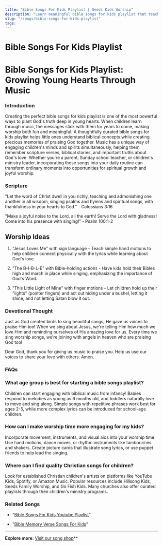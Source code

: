 ```yaml
---
title: "Bible Songs For Kids Playlist | Seeds Kids Worship"
description: "Learn meaningful bible songs for kids playlist that teach Scripture through music. Interactive worship resources for kids and families."
slug: "/songs/bible-songs-for-kids-playlist"
tags:
---
```


# Bible Songs For Kids Playlist

# Bible Songs for Kids Playlist: Growing Young Hearts Through Music

### Introduction
Creating the perfect bible songs for kids playlist is one of the most powerful ways to plant God's truth deep in young hearts. When children learn through music, the messages stick with them for years to come, making worship both fun and meaningful. A thoughtfully curated bible songs for kids playlist helps little ones understand biblical concepts while creating precious memories of praising God together. Music has a unique way of engaging children's minds and spirits simultaneously, helping them remember scripture verses, biblical stories, and important truths about God's love. Whether you're a parent, Sunday school teacher, or children's ministry leader, incorporating these songs into your daily routine can transform ordinary moments into opportunities for spiritual growth and joyful worship.

### Scripture
"Let the word of Christ dwell in you richly, teaching and admonishing one another in all wisdom, singing psalms and hymns and spiritual songs, with thankfulness in your hearts to God." - Colossians 3:16

"Make a joyful noise to the Lord, all the earth! Serve the Lord with gladness! Come into his presence with singing!" - Psalm 100:1-2

## Worship Ideas
1. "Jesus Loves Me" with sign language - Teach simple hand motions to help children connect physically with the lyrics while learning about God's love.

2. "The B-I-B-L-E" with Bible-holding actions - Have kids hold their Bibles high and march in place while singing, emphasizing the importance of God's Word.

3. "This Little Light of Mine" with finger motions - Let children hold up their "lights" (pointer fingers) and act out hiding under a bushel, letting it shine, and not letting Satan blow it out.

### Devotional Thought
Just as God created birds to sing beautiful songs, He gave us voices to praise Him too! When we sing about Jesus, we're telling Him how much we love Him and reminding ourselves of His amazing love for us. Every time we sing worship songs, we're joining with angels in heaven who are praising God too!

Dear God, thank you for giving us music to praise you. Help us use our voices to share your love with others. Amen.

### FAQs

### What age group is best for starting a bible songs playlist?
Children can start engaging with biblical music from infancy! Babies respond to melodies as young as 6 months old, and toddlers naturally love to move and sing along. Simple songs with repetitive phrases work best for ages 2-5, while more complex lyrics can be introduced for school-age children.

### How can I make worship time more engaging for my kids?
Incorporate movement, instruments, and visual aids into your worship time. Use hand motions, dance moves, or rhythm instruments like tambourines and shakers. Create picture cards that illustrate song lyrics, or use puppet friends to help lead the singing.

### Where can I find quality Christian songs for children?
Look for established Christian children's artists on platforms like YouTube Kids, Spotify, or Amazon Music. Popular resources include Hillsong Kids, Seeds Family Worship, and Go Fish Kids. Many churches also offer curated playlists through their children's ministry programs.

### Related Songs

- "[Bible Songs For Kids Youtube Playlist](/songs/bible-songs-for-kids-youtube-playlist/)"

- "[Bible Memory Verse Songs For Kids](/songs/bible-memory-verse-songs-for-kids/)"

---

**Explore more:** [Visit our song shop](https://seedskidsworship.com/shop)**

<!-- Schema Markup -->
<script type="application/ld+json">
{
  "@context": "https://schema.org",
  "@type": "MusicRecording",
  "name": "Bible Songs For Kids Playlist",
  "byArtist": {
    "@type": "MusicGroup",
    "name": "Seeds Kids Worship"
  },
  "isFamilyFriendly": true,
  "url": "https://seedskidsworship.com/songs/bible-songs-for-kids-playlist/"
}
</script>